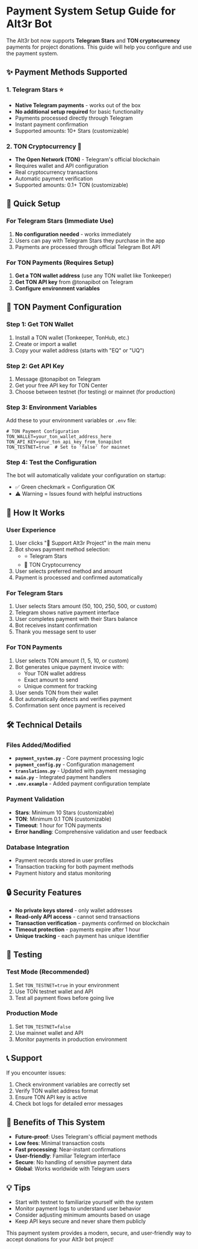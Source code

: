 # Payment System Setup Guide for Alt3r Bot

The Alt3r bot now supports **Telegram Stars** and **TON cryptocurrency** payments for project donations. This guide will help you configure and use the payment system.

## ✨ Payment Methods Supported

### 1. Telegram Stars ⭐
- **Native Telegram payments** - works out of the box
- **No additional setup required** for basic functionality
- Payments processed directly through Telegram
- Instant payment confirmation
- Supported amounts: 10+ Stars (customizable)

### 2. TON Cryptocurrency 💎
- **The Open Network (TON)** - Telegram's official blockchain
- Requires wallet and API configuration
- Real cryptocurrency transactions
- Automatic payment verification
- Supported amounts: 0.1+ TON (customizable)

## 🚀 Quick Setup

### For Telegram Stars (Immediate Use)
1. **No configuration needed** - works immediately
2. Users can pay with Telegram Stars they purchase in the app
3. Payments are processed through official Telegram Bot API

### For TON Payments (Requires Setup)
1. **Get a TON wallet address** (use any TON wallet like Tonkeeper)
2. **Get TON API key** from @tonapibot on Telegram
3. **Configure environment variables**

## 🔧 TON Payment Configuration

### Step 1: Get TON Wallet
1. Install a TON wallet (Tonkeeper, TonHub, etc.)
2. Create or import a wallet
3. Copy your wallet address (starts with "EQ" or "UQ")

### Step 2: Get API Key
1. Message @tonapibot on Telegram
2. Get your free API key for TON Center
3. Choose between testnet (for testing) or mainnet (for production)

### Step 3: Environment Variables
Add these to your environment variables or `.env` file:

```env
# TON Payment Configuration
TON_WALLET=your_ton_wallet_address_here
TON_API_KEY=your_ton_api_key_from_tonapibot
TON_TESTNET=true  # Set to 'false' for mainnet
```

### Step 4: Test the Configuration
The bot will automatically validate your configuration on startup:
- ✅ Green checkmark = Configuration OK
- ⚠️ Warning = Issues found with helpful instructions

## 💫 How It Works

### User Experience
1. User clicks "💖 Support Alt3r Project" in the main menu
2. Bot shows payment method selection:
   - ⭐ Telegram Stars
   - 💎 TON Cryptocurrency
3. User selects preferred method and amount
4. Payment is processed and confirmed automatically

### For Telegram Stars
1. User selects Stars amount (50, 100, 250, 500, or custom)
2. Telegram shows native payment interface
3. User completes payment with their Stars balance
4. Bot receives instant confirmation
5. Thank you message sent to user

### For TON Payments
1. User selects TON amount (1, 5, 10, or custom)
2. Bot generates unique payment invoice with:
   - Your TON wallet address
   - Exact amount to send
   - Unique comment for tracking
3. User sends TON from their wallet
4. Bot automatically detects and verifies payment
5. Confirmation sent once payment is received

## 🛠️ Technical Details

### Files Added/Modified
- **`payment_system.py`** - Core payment processing logic
- **`payment_config.py`** - Configuration management
- **`translations.py`** - Updated with payment messaging
- **`main.py`** - Integrated payment handlers
- **`.env.example`** - Added payment configuration template

### Payment Validation
- **Stars**: Minimum 10 Stars (customizable)
- **TON**: Minimum 0.1 TON (customizable)
- **Timeout**: 1 hour for TON payments
- **Error handling**: Comprehensive validation and user feedback

### Database Integration
- Payment records stored in user profiles
- Transaction tracking for both payment methods
- Payment history and status monitoring

## 🔒 Security Features

- **No private keys stored** - only wallet addresses
- **Read-only API access** - cannot send transactions
- **Transaction verification** - payments confirmed on blockchain
- **Timeout protection** - payments expire after 1 hour
- **Unique tracking** - each payment has unique identifier

## 🎯 Testing

### Test Mode (Recommended)
1. Set `TON_TESTNET=true` in your environment
2. Use TON testnet wallet and API
3. Test all payment flows before going live

### Production Mode
1. Set `TON_TESTNET=false`
2. Use mainnet wallet and API
3. Monitor payments in production environment

## 📞 Support

If you encounter issues:
1. Check environment variables are correctly set
2. Verify TON wallet address format
3. Ensure TON API key is active
4. Check bot logs for detailed error messages

## 🚀 Benefits of This System

- **Future-proof**: Uses Telegram's official payment methods
- **Low fees**: Minimal transaction costs
- **Fast processing**: Near-instant confirmations
- **User-friendly**: Familiar Telegram interface
- **Secure**: No handling of sensitive payment data
- **Global**: Works worldwide with Telegram users

## 💡 Tips

- Start with testnet to familiarize yourself with the system
- Monitor payment logs to understand user behavior
- Consider adjusting minimum amounts based on usage
- Keep API keys secure and never share them publicly

This payment system provides a modern, secure, and user-friendly way to accept donations for your Alt3r bot project!